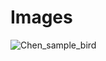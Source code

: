 # Images
![Chen_sample_bird](https://user-images.githubusercontent.com/64321559/170819811-d0bad7c1-98ed-4c8a-8bd0-9967afd47676.jpeg)

